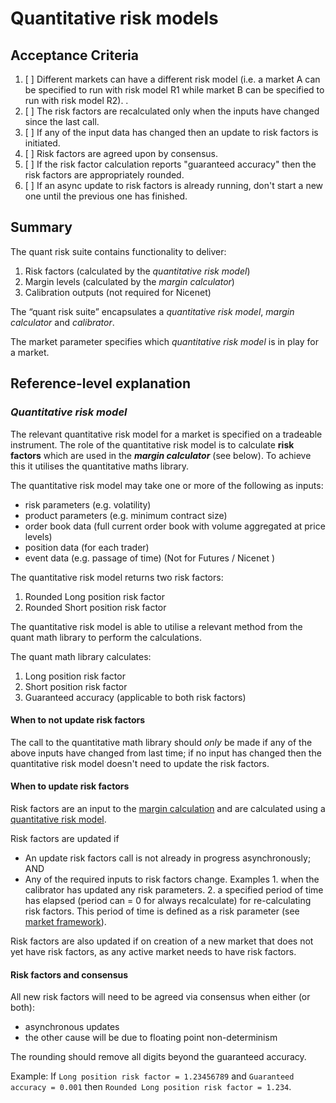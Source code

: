 # Quantitative risk models

## Acceptance Criteria

1. [ ] Different markets can have a different risk model (i.e. a market A can be specified to run with risk model R1 while market B can be specified to run with risk model R2).  .
2. [ ] The risk factors are recalculated only when the inputs have changed since the last call.
3. [ ] If any of the input data has changed then an update to risk factors is initiated. 
4. [ ] Risk factors are agreed upon by consensus.
5. [ ] If the risk factor calculation reports "guaranteed accuracy" then the risk factors are appropriately rounded. 
6. [ ] If an async update to risk factors is already running, don't start a new one until the previous one has finished. 


## Summary
The quant risk suite contains functionality to deliver:

1. Risk factors (calculated by  the _quantitative risk model_)
1. Margin levels (calculated by the _margin calculator_)
1. Calibration outputs (not required for Nicenet)


The “quant risk suite” encapsulates a _quantitative risk model_, _margin calculator_ and _calibrator_.

The market parameter specifies which _quantitative risk model_ is in play for a market.


## Reference-level explanation

### _Quantitative risk model_
The relevant quantitative risk model for a market is specified on a tradeable instrument. The role of the quantitative risk model is to calculate **risk factors** which are used in the **_margin calculator_** (see below). To achieve this it utilises the quantitative maths library.

The quantitative risk model may take one or more of the following as inputs:
* risk parameters (e.g. volatility)
* product parameters (e.g. minimum contract size)
* order book data (full current order book with volume aggregated at price levels)
* position data (for each trader)
* event data (e.g. passage of time) (Not for Futures / Nicenet )

The quantitative risk model returns two risk factors:

1. Rounded Long position risk factor
1. Rounded Short position risk factor

The quantitative risk model is able to utilise a relevant method from the quant math library to perform the calculations.

The quant math library calculates:
1. Long position risk factor
1. Short position risk factor
1. Guaranteed accuracy (applicable to both risk factors)

#### When to not update risk factors

The call to the quantitative math library should *only* be made if any of the above inputs have changed from last time; if no input has changed then the quantitative risk model doesn't need to update the risk factors.  

#### When to update risk factors

Risk factors are an input to the [margin calculation](./0019-margin-calculator.md) and are calculated using a [quantitative risk model](./0018-quant-risk-suite.md).

Risk factors are updated if  
* An update risk factors call is not already in progress asynchronously; AND
* Any of the required inputs to risk factors change. Examples 1. when the calibrator has updated any risk parameters. 2. a specified period of time has elapsed (period can = 0 for always recalculate) for re-calculating risk factors. This period of time is defined as a risk parameter (see [market framework](./0001-market-framework.md)).

Risk factors are also updated if on creation of a new market that does not yet have risk factors, as any active market needs to have risk factors.

#### Risk factors and consensus

All new risk factors will need to be agreed via consensus when either (or both): 
- asynchronous updates
- the other cause will be due to floating point non-determinism

The rounding should remove all digits beyond the guaranteed accuracy. 

Example: If `Long position risk factor = 1.23456789` and `Guaranteed accuracy = 0.001` then 
`Rounded Long position risk factor = 1.234`. 

```